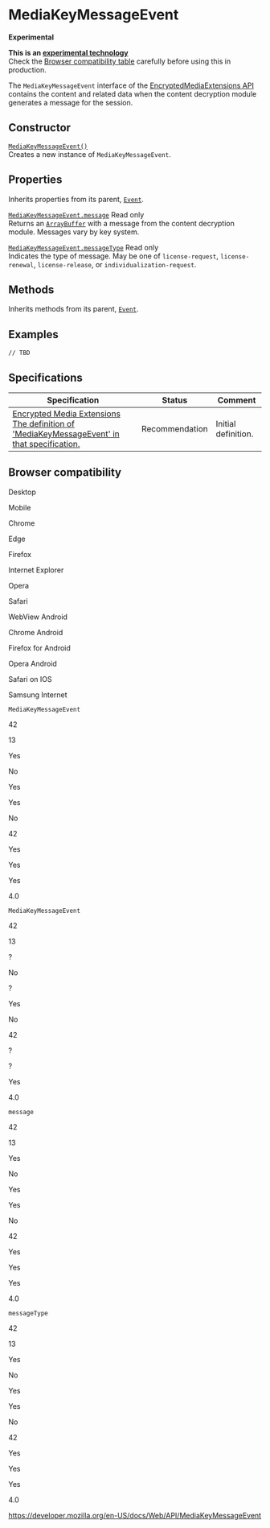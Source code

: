 MediaKeyMessageEvent
====================

**Experimental**

**This is an [experimental technology](https://developer.mozilla.org/en-US/docs/MDN/Guidelines/Conventions_definitions#experimental)**  
Check the [Browser compatibility table](#browser_compatibility) carefully before using this in production.

The `MediaKeyMessageEvent` interface of the [EncryptedMediaExtensions API](encrypted_media_extensions_api) contains the content and related data when the content decryption module generates a message for the session.

Constructor
-----------

[`MediaKeyMessageEvent()`](mediakeymessageevent/mediakeymessageevent)  
Creates a new instance of `MediaKeyMessageEvent`.

Properties
----------

Inherits properties from its parent, [`Event`](event).

 [`MediaKeyMessageEvent.message`](mediakeymessageevent/message) <span class="badge inline readonly">Read only </span>   
Returns an [`ArrayBuffer`](https://developer.mozilla.org/en-US/docs/Web/JavaScript/Reference/Global_Objects/ArrayBuffer) with a message from the content decryption module. Messages vary by key system.

 [`MediaKeyMessageEvent.messageType`](mediakeymessageevent/messagetype) <span class="badge inline readonly">Read only </span>   
Indicates the type of message. May be one of `license-request`, `license-renewal`, `license-release`, or `individualization-request`.

Methods
-------

Inherits methods from its parent, [`Event`](event).

Examples
--------

    // TBD

Specifications
--------------

<table><thead><tr class="header"><th>Specification</th><th>Status</th><th>Comment</th></tr></thead><tbody><tr class="odd"><td><a href="https://w3c.github.io/encrypted-media/#mediakeymessageevent">Encrypted Media Extensions<br />
<span class="small">The definition of 'MediaKeyMessageEvent' in that specification.</span></a></td><td><span class="spec-rec">Recommendation</span></td><td>Initial definition.</td></tr></tbody></table>

Browser compatibility
---------------------

Desktop

Mobile

Chrome

Edge

Firefox

Internet Explorer

Opera

Safari

WebView Android

Chrome Android

Firefox for Android

Opera Android

Safari on IOS

Samsung Internet

`MediaKeyMessageEvent`

42

13

Yes

No

Yes

Yes

No

42

Yes

Yes

Yes

4.0

`MediaKeyMessageEvent`

42

13

?

No

?

Yes

No

42

?

?

Yes

4.0

`message`

42

13

Yes

No

Yes

Yes

No

42

Yes

Yes

Yes

4.0

`messageType`

42

13

Yes

No

Yes

Yes

No

42

Yes

Yes

Yes

4.0

<a href="https://developer.mozilla.org/en-US/docs/Web/API/MediaKeyMessageEvent" class="_attribution-link">https://developer.mozilla.org/en-US/docs/Web/API/MediaKeyMessageEvent</a>
